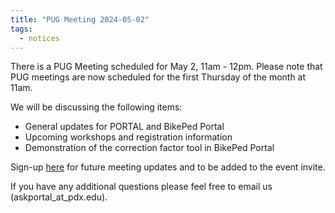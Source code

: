 ```yaml
---
title: "PUG Meeting 2024-05-02"
tags:
  - notices
---
```


There is a PUG Meeting scheduled for May 2, 11am - 12pm. Please note that PUG meetings are now scheduled for the first Thursday of the month at 11am.

We will be discussing the following items:
- General updates for PORTAL and BikePed Portal
- Upcoming workshops and registration information
- Demonstration of the correction factor tool in BikePed Portal

Sign-up [here](https://share.hsforms.com/1RAfypg6SRDOl3DWUaYgvNw4bv60) for future meeting updates and to be added to the event invite.  

If you have any additional questions please feel free to email us (askportal_at_pdx.edu).
